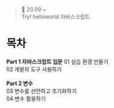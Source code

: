 ﻿> 👑  20.09 ~ <br>
> Try! helloworld 자바스크립트

# 목차

**Part 1 자바스크립트 입문**
01 실습 환경 만들기<br>
02 개발자 도구 사용하기<br>
<br>
**Part 2 변수**<br>
03 변수를 선언하고 초기화하기<br>
04 변수 활용하기<br>
